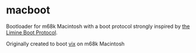 # macboot
Bootloader for m68k Macintosh with a boot protocol strongly inspired by [the Limine Boot Protocol](https://github.com/limine-bootloader/limine/blob/trunk/PROTOCOL.md).

Originally created to boot [vix](https://github.com/theverygaming/vix) on m68k Macintosh
